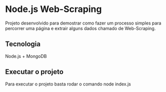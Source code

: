 # Node.js Web-Scraping 
Projeto desenvolvido para demostrar como fazer um processo simples para percorrer uma página e extrair alguns dados chamado de Web-Scraping.

## Tecnologia
Node.js + MongoDB

## Executar o projeto
Para executar o projeto basta rodar o comando node index.js
